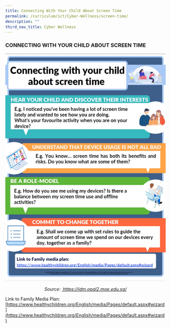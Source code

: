 ```yaml
---
title: Connecting With Your Child About Screen Time
permalink: /curriculum/ict/Cyber-Wellness/screen-time/
description: ""
third_nav_title: Cyber Wellness
---
```

### CONNECTING WITH YOUR CHILD ABOUT SCREEN TIME

![Screen Time.jpg](/images/Screen%20Time.jpg)

<p align="center"> <em> Source: <a href="https://idm.opal2.moe.edu.sg/"> https://idm.opal2.moe.edu.sg/ </a> </em> </p>

Link to Family Media Plan: <br>[https://www.healthychildren.org/English/media/Pages/default.aspx#wizard](https://www.healthychildren.org/English/media/Pages/default.aspx#wizard)